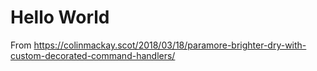 # Hello World

From https://colinmackay.scot/2018/03/18/paramore-brighter-dry-with-custom-decorated-command-handlers/